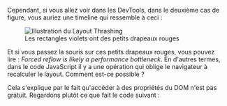 Cependant, si vous allez voir dans les DevTools, dans le deuxième cas de figure, vous auriez une timeline qui ressemble à ceci&nbsp;:

<figure tabindex="0">
<img src="/images/posts/des-animations-performantes/layout-thrashing.png" alt="Illustration du Layout Thrashing" />
<figcaption>Les rectangles violets ont des petits drapeaux rouges</figcaption>
</figure>

Et si vous passez la souris sur ces petits drapeaux rouges, vous pouvez lire&nbsp;: *Forced reflow is likely a performance bottleneck*. En d'autres termes, dans le code JavaScript il y a une opération qui oblige le navigateur à recalculer le layout. Comment est-ce possible&nbsp;?

Cela s'explique par le fait qu'accéder à des propriétés du DOM n'est pas gratuit. Regardons plutôt ce que fait le code suivant&nbsp;:
